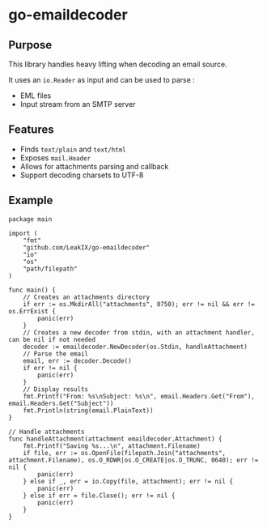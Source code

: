 # go-emaildecoder

## Purpose

This library handles heavy lifting when decoding an email source.

It uses an `io.Reader` as input and can be used to parse :

- EML files
- Input stream from an SMTP server

## Features

- Finds `text/plain` and `text/html`
- Exposes `mail.Header`
- Allows for attachments parsing and callback
- Support decoding charsets to UTF-8

## Example

```golang
package main

import (
	"fmt"
	"github.com/LeakIX/go-emaildecoder"
	"io"
	"os"
	"path/filepath"
)

func main() {
	// Creates an attachments directory
	if err := os.MkdirAll("attachments", 0750); err != nil && err != os.ErrExist {
		panic(err)
	}
	// Creates a new decoder from stdin, with an attachment handler, can be nil if not needed
	decoder := emaildecoder.NewDecoder(os.Stdin, handleAttachment)
	// Parse the email
	email, err := decoder.Decode()
	if err != nil {
		panic(err)
	}
	// Display results
	fmt.Printf("From: %s\nSubject: %s\n", email.Headers.Get("From"), email.Headers.Get("Subject"))
	fmt.Println(string(email.PlainText))
}

// Handle attachments
func handleAttachment(attachment emaildecoder.Attachment) {
	fmt.Printf("Saving %s...\n", attachment.Filename)
	if file, err := os.OpenFile(filepath.Join("attachments", attachment.Filename), os.O_RDWR|os.O_CREATE|os.O_TRUNC, 0640); err != nil {
		panic(err)
	} else if _, err = io.Copy(file, attachment); err != nil {
		panic(err)
	} else if err = file.Close(); err != nil {
		panic(err)
	}
}
```

